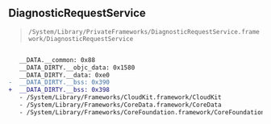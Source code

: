 ## DiagnosticRequestService

> `/System/Library/PrivateFrameworks/DiagnosticRequestService.framework/DiagnosticRequestService`

```diff

   __DATA.__common: 0x88
   __DATA_DIRTY.__objc_data: 0x1580
   __DATA_DIRTY.__data: 0xe0
-  __DATA_DIRTY.__bss: 0x390
+  __DATA_DIRTY.__bss: 0x398
   - /System/Library/Frameworks/CloudKit.framework/CloudKit
   - /System/Library/Frameworks/CoreData.framework/CoreData
   - /System/Library/Frameworks/CoreFoundation.framework/CoreFoundation

```
